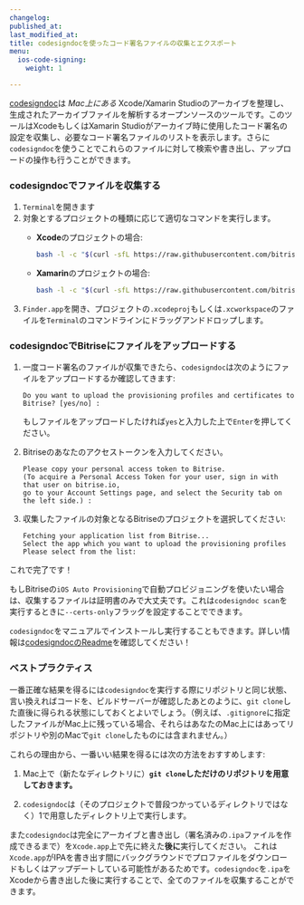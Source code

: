 ```yaml
---
changelog:
published_at:
last_modified_at:
title: codesigndocを使ったコード署名ファイルの収集とエクスポート
menu:
  ios-code-signing:
    weight: 1

---
```

[codesigndoc](https://github.com/bitrise-tools/codesigndoc)は _Mac上にある_ Xcode/Xamarin Studioのアーカイブを整理し、生成されたアーカイブファイルを解析するオープンソースのツールです。このツールはXcodeもしくはXamarin Studioがアーカイブ時に使用したコード署名の設定を収集し、必要なコード署名ファイルのリストを表示します。さらに`codesigndoc`を使うことでこれらのファイルに対して検索や書き出し、アップロードの操作も行うことができます。

### codesigndocでファイルを収集する

1. `Terminal`を開きます
2. 対象とするプロジェクトの種類に応じて適切なコマンドを実行します。
   * **Xcode**のプロジェクトの場合:

     ``` bash
     bash -l -c "$(curl -sfL https://raw.githubusercontent.com/bitrise-tools/codesigndoc/master/_scripts/install_wrap-xcode.sh)"
     ```
   * **Xamarin**のプロジェクトの場合:

     ``` bash
     bash -l -c "$(curl -sfL https://raw.githubusercontent.com/bitrise-tools/codesigndoc/master/_scripts/install_wrap-xamarin.sh)"
     ```
3. `Finder.app`を開き、プロジェクトの`.xcodeproj`もしくは`.xcworkspace`のファイルを`Terminal`のコマンドラインにドラッグアンドドロップします。

### codesigndocでBitriseにファイルをアップロードする

1. 一度コード署名のファイルが収集できたら、`codesigndoc`は次のようにファイルをアップロードするか確認してきます:

       Do you want to upload the provisioning profiles and certificates to Bitrise? [yes/no] :

   もしファイルをアップロードしたければ`yes`と入力した上で`Enter`を押してください。
2. Bitriseのあなたのアクセストークンを入力してください。

       Please copy your personal access token to Bitrise.
       (To acquire a Personal Access Token for your user, sign in with that user on bitrise.io,
       go to your Account Settings page, and select the Security tab on the left side.) :
3. 収集したファイルの対象となるBitriseのプロジェクトを選択してください:

       Fetching your application list from Bitrise...
       Select the app which you want to upload the provisioning profiles
       Please select from the list:

これで完了です！

もしBitriseの`iOS Auto Provisioning`で自動プロビジョニングを使いたい場合は、収集するファイルは証明書のみで大丈夫です。これは`codesigndoc scan`を実行するときに`--certs-only`フラッグを設定することでできます。

`codesigndoc`をマニュアルでインストールし実行することもできます。詳しい情報は[codesigndocのReadme](https://github.com/bitrise-tools/codesigndoc)を確認してください！

### ベストプラクティス

一番正確な結果を得るには`codesigndoc`を実行する際にリポジトリと同じ状態、言い換えればコードを、ビルドサーバーが確認したあとのように、`git clone`した直後に得られる状態にしておくとよいでしょう。（例えば、`.gitignore`に指定したファイルがMac上に残っている場合、それらはあなたのMac上にはあってリポジトリや別のMacで`git clone`したものには含まれません。）

これらの理由から、一番いい結果を得るには次の方法をおすすめします:

1. Mac上で（新たなディレクトリに）__`git clone`しただけのリポジトリを用意しておきます。__

2. `codesigndoc`は（そのプロジェクトで普段つかっているディレクトリではなく）1で用意したディレクトリ上で実行します。

また`codesigndoc`は完全にアーカイブと書き出し（署名済みの`.ipa`ファイルを作成できるまで）を`Xcode.app`上で先に終えた**後に**実行してください。
これは`Xcode.app`がIPAを書き出す間にバックグラウンドでプロファイルをダウンロードもしくはアップデートしている可能性があるためです。`codesigndoc`を`.ipa`をXcodeから書き出した後に実行することで、全てのファイルを収集することができます。
